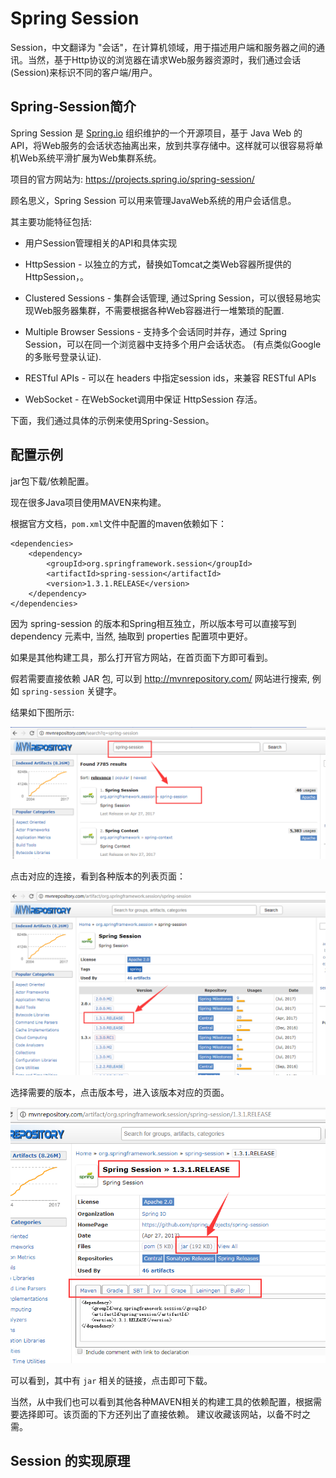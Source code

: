 # Spring Session


Session，中文翻译为 "会话"，在计算机领域，用于描述用户端和服务器之间的通讯。当然，基于Http协议的浏览器在请求Web服务器资源时，我们通过会话(Session)来标识不同的客户端/用户。


## Spring-Session简介

Spring Session 是 [Spring.io](https://spring.io/) 组织维护的一个开源项目，基于 Java Web 的 API，将Web服务的会话状态抽离出来，放到共享存储中。这样就可以很容易将单机Web系统平滑扩展为Web集群系统。

项目的官方网站为: <https://projects.spring.io/spring-session/>

顾名思义，Spring Session 可以用来管理JavaWeb系统的用户会话信息。

其主要功能特征包括:

- 用户Session管理相关的API和具体实现

- HttpSession - 以独立的方式，替换如Tomcat之类Web容器所提供的HttpSession，。

- Clustered Sessions - 集群会话管理, 通过Spring Session，可以很轻易地实现Web服务器集群，不需要根据各种Web容器进行一堆繁琐的配置.

- Multiple Browser Sessions - 支持多个会话同时并存，通过 Spring Session，可以在同一个浏览器中支持多个用户会话状态。 (有点类似Google的多账号登录认证).

- RESTful APIs - 可以在 headers 中指定session ids，来兼容 RESTful APIs

- WebSocket - 在WebSocket调用中保证 HttpSession 存活。

下面，我们通过具体的示例来使用Spring-Session。

## 配置示例

jar包下载/依赖配置。

现在很多Java项目使用MAVEN来构建。 

根据官方文档，`pom.xml`文件中配置的maven依赖如下：

```
<dependencies>
    <dependency>
        <groupId>org.springframework.session</groupId>
        <artifactId>spring-session</artifactId>
        <version>1.3.1.RELEASE</version>
    </dependency>
</dependencies>
```

因为 spring-session 的版本和Spring相互独立，所以版本号可以直接写到 dependency 元素中, 当然, 抽取到 properties 配置项中更好。

如果是其他构建工具，那么打开官方网站，在首页面下方即可看到。

假若需要直接依赖 JAR 包, 可以到 <http://mvnrepository.com/> 网站进行搜索, 例如 `spring-session` 关键字。

结果如下图所示:

![](01_search_mvnrepository.png)

点击对应的连接，看到各种版本的列表页面：

![](02_spring-session-mvn.png)

选择需要的版本，点击版本号，进入该版本对应的页面。

![](03_spring-session-jar.png)

可以看到，其中有 `jar` 相关的链接，点击即可下载。

当然，从中我们也可以看到其他各种MAVEN相关的构建工具的依赖配置，根据需要选择即可。该页面的下方还列出了直接依赖。 建议收藏该网站，以备不时之需。


## Session 的实现原理








